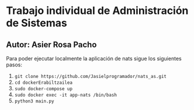 
# Trabajo individual de Administración de Sistemas

## Autor: Asier Rosa Pacho

Para poder ejecutar localmente la aplicación de nats sigue los siguientes pasos:

1. `git clone https://github.com/Jasielprogramador/nats_as.git`
2. `cd dockerErabiltzailea`
3. `sudo docker-compose up`
4. `sudo docker exec -it app-nats /bin/bash`
5. `python3 main.py`

